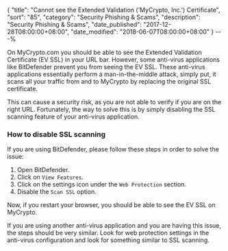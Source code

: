 {
 "title": "Cannot see the Extended Validation ('MyCrypto, Inc.') Certificate",
 "sort": "85",
 "category": "Security Phishing & Scams",
 "description": "Security Phishing & Scams",
 "date_published": "2017-12-28T08:00:00+08:00",
 "date_modified": "2018-06-07T08:00:00+08:00"
}
---%



On MyCrypto.com you should be able to see the Extended Validation Certificate (EV SSL) in your  URL bar. However, some anti-virus applications like BitDefender prevent you from seeing the EV SSL. These anti-virus applications essentially perform a man-in-the-middle attack, simply put, it scans all your traffic from and to MyCrypto by replacing the original SSL certificate.

This can cause a security risk, as you are not able to verify if you are on the right URL. Fortunately, the way to solve this is by simply disabling the SSL scanning feature of your anti-virus application.

### How to disable SSL scanning
If you are using BitDefender, please follow these steps in order to solve the issue:

1. Open BitDefender.
2. Click on `View Features`.
3. Click on the settings icon under the `Web Protection` section.
4. Disable the `Scan SSL` option.

Now, if you restart your browser, you should be able to see the EV SSL on MyCrypto.

If you are using another anti-virus application and you are having this issue, the steps should be very similar. Look for web protection settings in the anti-virus configuration and look for something similar to SSL scanning.
